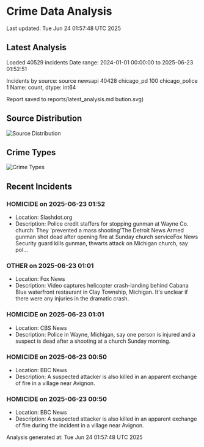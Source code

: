 # Crime Data Analysis
Last updated: Tue Jun 24 01:57:48 UTC 2025

## Latest Analysis

Loaded 40529 incidents
Date range: 2024-01-01 00:00:00 to 2025-06-23 01:52:51

Incidents by source:
source
newsapi           40428
chicago_pd          100
chicago_police        1
Name: count, dtype: int64

Report saved to reports/latest_analysis.md
bution.svg)

## Source Distribution
![Source Distribution](images/source_distribution.svg)

## Crime Types
![Crime Types](images/crime_types.svg)

## Recent Incidents

### HOMICIDE on 2025-06-23 01:52
- Location: Slashdot.org
- Description: Police credit staffers for stopping gunman at Wayne Co. church: They 'prevented a mass shooting'The Detroit News Armed gunman shot dead after opening fire at Sunday church serviceFox News Security guard kills gunman, thwarts attack on Michigan church, say pol…


### OTHER on 2025-06-23 01:01
- Location: Fox News
- Description: Video captures helicopter crash-landing behind Cabana Blue waterfront restaurant in Clay Township, Michigan. It's unclear if there were any injuries in the dramatic crash.


### HOMICIDE on 2025-06-23 01:01
- Location: CBS News
- Description: Police in Wayne, Michigan, say one person is injured and a suspect is dead after a shooting at a church Sunday morning.


### HOMICIDE on 2025-06-23 00:50
- Location: BBC News
- Description: A suspected attacker is also killed in an apparent exchange of fire in a village near Avignon.


### HOMICIDE on 2025-06-23 00:50
- Location: BBC News
- Description: A suspected attacker is also killed in an apparent exchange of fire during the incident in a village near Avignon.

Analysis generated at: Tue Jun 24 01:57:48 UTC 2025
